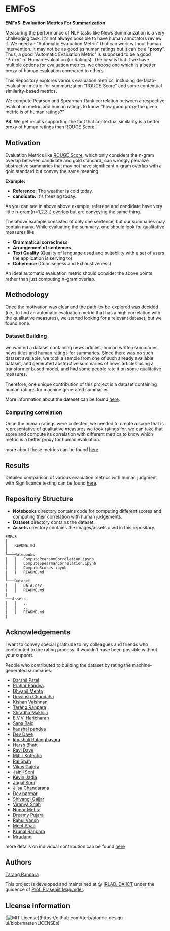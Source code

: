 
# EMFoS

**EMFoS: Evaluation Metrics For Summarization** 

Measuring the performance of NLP tasks like News Summarization is a very challenging task. It's not always possible to have human annotators review it. We need an "Automatic Evaluation Metric" that can work without human intervention. It may not be as good as human ratings but it can be a "**proxy**". Thus, a good "Automatic Evaluation Metric" is supposed to be a good "Proxy" of Human Evaluation (or Ratings). The idea is that if we have multiple options for evaluation metrics, we choose one which is a better proxy of human evaluation compared to others.  

This Repository explores various evaluation metrics, including de-facto-evaluation-metric-for-summarization "ROUGE Score" and some contextual-similarity-based metrics. 

We compute Pearson and Spearman-Rank correlation between a respective evaluation metric and human ratings to know "how good proxy the given metric is of human ratings?"

**PS:** We get results supporting the fact that contextual similarity is a better proxy of human ratings than ROUGE Score. 
## Motivation

Evaluation Metrics like [ROUGE Score](https://aclanthology.org/W04-1013/), which only considers the n-gram overlap between candidate and gold standard, can wrongly penalize abstractive summaries that may not have significant n-gram overlap with a gold standard but convey the same meaning.

**Example:** 

- **Reference:** The weather is cold today.
- **candidate:** It's freezing today. 

As you can see in above above example, referene and candidate have very little n-gram(n=1,2,3..) overlap but are conveying the same thing. 

The above example consisted of only one sentence, but our summaries may contain many. While evaluating the summary, one should look for qualitative measures like 
- **Grammatical correctness** 
- **Arrangement of sentences** 
- **Text Quality** (Quality of language used and suitability with a set of users the application is serving to)
- **Coherence** (Conciseness and Exhaustiveness)

An ideal automatic evaluation metric should consider the above points rather than just computing n-gram overlap.  


## Methodology

Once the motivation was clear and the path-to-be-explored was decided (i.e., to find an automatic evaluation metric that has a high correlation with the qualitative measures), we started looking for a relevant dataset, but we found none. 

### Dataset Building

we wanted a dataset containing news articles, human written summaries, news titles and human ratings for summaries. Since there was no such dataset available, we took a sample from one of such already available dataset, and generated abstractive summaries of news articles using a transformer based model, and had some people rate it on some qualitative measures. 

Therefore, one unique contribution of this project is a dataset containing human ratings for machine generated summaries. 

More information about the dataset can be found [here](https://github.com/TarangRanpara/EMFoS/blob/main/Dataset/README.md). 
        

### Computing correlation

Once the human ratings were collected, we needed to create a score that is representative of qualitative measures we took ratings for. we can take that score and compute its correlation with different metrics to know which metric is a better proxy for human evaluation.      

more about these metrics can be found [here](/Notebooks/README.md). 

## Results 

Detailed comparison of various evaluation metrics with human judgment with Significance testing can be found [here](https://docs.google.com/spreadsheets/d/1FdVI9LMi-UzOSfdZsdJBWsNYFlnYwAIJBZ5JVgewgvo/edit?usp=sharing). 

## Repository Structure

- **Notebooks** directory contains code for computing different scores and computing their correlation with human judgements.
- **Dataset** directory contains the dataset. 
- **Assets** directory contains the images/assets used in this repository.    

```
EMFoS
|
│   README.md  
│
└───Notebooks 
│   │   ComputePearsonCorrelation.ipynb
│   │   ComputeSpearmanCorrelation.ipynb
|   |   ComputeScores.ipynb
|   |   README.md
│   
└───Dataset
|   │   DATA.csv
|   │   README.md
|
───Assets  
│   │   ..
|   |   ..
|   |   README.md
|
```

## Acknowledgements

I want to convey special gratitude to my colleagues and friends who contributed to the rating process. It wouldn't have been possible without your support.  

People who contributed to building the dataset by rating the machine-generated summaries:
 - [Darshil Patel]()
 - [Prahar Pandya]()
 - [Dhyanil Mehta]()
 - [Devansh Choudaha]()
 - [Kishan Vaishnani]()
 - [Tarang Ranpara]()
 - [Shradha Makhija]()
 - [E.V.V. Haricharan]()
 - [Sana Baid]()
 - [kaushal pandya]()
 - [Dev Dave]()
 - [khushali Ratanghayara]()
 - [Harsh Bhatt]()
 - [Ravi Dave]()
 - [Mihir Kotecha]()
 - [Raj Shah]()
 - [Vikas Gajera]()
 - [Jainil Soni]()
 - [Kevin Jadia]()
 - [Jugal Soni]()
 - [Jilsa Chandarana]() 
 - [Dev parmar]()
 - [Shivangi Gajjar]()
 - [Viranya Shah]()
 - [Nupur Mehta]()
 - [Dreamy Pujara]()
 - [Rahul Vansh]()
 - [Meet Shah]()
 - [Krunal Ranpara]()
 - [Mrudang]() 

more details on individual contribution can be found [here](/Dataset/README.md)

## Authors

[Tarang Ranpara](https://in.linkedin.com/in/tarangranpara)

This project is developed and maintained at @ [IRLAB, DAIICT](http://irlab.daiict.ac.in/) under the guidence of [Prof. Prasenjit Majumder](https://in.linkedin.com/in/prasenjit-majumder-15a74720).  


## License Information

[![MIT License](https://img.shields.io/apm/l/atomic-design-ui.svg?)](https://github.com/tterb/atomic-design-ui/blob/master/LICENSEs)

